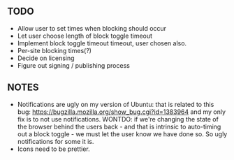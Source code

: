 ## TODO

* Allow user to set times when blocking should occur
* Let user choose length of block toggle timeout
* Implement block toggle timeout timeout, user chosen also.
* Per-site blocking times(?)
* Decide on licensing
* Figure out signing / publishing process

## NOTES

* Notifications are ugly on my version of Ubuntu: that is related to this bug:
https://bugzilla.mozilla.org/show_bug.cgi?id=1383964 and my only fix is to not use notifications. WONTDO: if we're changing the state of the browser behind the users back - and that is intrinsic to auto-timing out a block toggle - we must let the user know we have done so. So ugly notifications for some it is.
* Icons need to be prettier.
